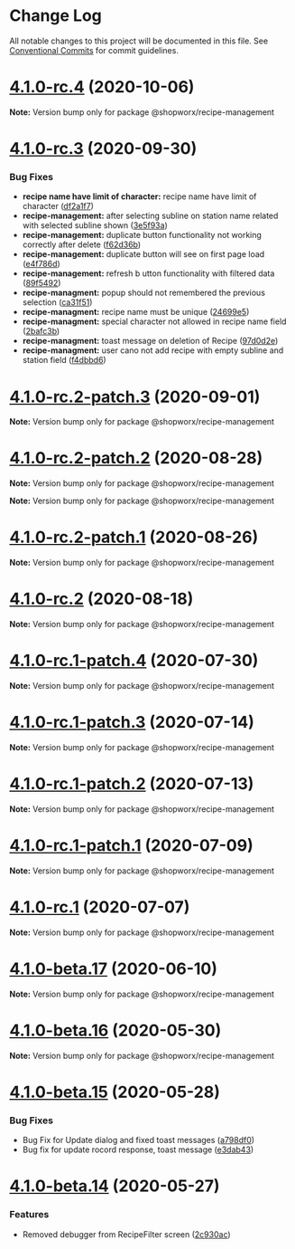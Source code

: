 # Change Log

All notable changes to this project will be documented in this file.
See [Conventional Commits](https://conventionalcommits.org) for commit guidelines.

# [4.1.0-rc.4](https://bitbucket.org/entrib/shopworx/compare/v4.1.0-rc.3...v4.1.0-rc.4) (2020-10-06)

**Note:** Version bump only for package @shopworx/recipe-management





# [4.1.0-rc.3](https://bitbucket.org/entrib/shopworx/compare/v4.1.0-rc.2-patch.3...v4.1.0-rc.3) (2020-09-30)


### Bug Fixes

* **recipe name have limit of character:** recipe name have limit of character ([df2a1f7](https://bitbucket.org/entrib/shopworx/commits/df2a1f7cb0d961dfdbe2191f793177d25ec2c4c3))
* **recipe-management:** after selecting subline on station name related with selected subline shown ([3e5f93a](https://bitbucket.org/entrib/shopworx/commits/3e5f93a2332d7b8098a642cba379744f69ddbdfb))
* **recipe-management:** duplicate button functionality not working correctly after delete ([f62d36b](https://bitbucket.org/entrib/shopworx/commits/f62d36bc22f78b759fd31d4298f26a764ff5b4b9))
* **recipe-management:** duplicate button will see on first page load ([e4f786d](https://bitbucket.org/entrib/shopworx/commits/e4f786dc8b010be795ae8e3b6c226cba4c042b97))
* **recipe-management:** refresh b utton functionality with filtered data ([89f5492](https://bitbucket.org/entrib/shopworx/commits/89f549221b309d75f9b1fca260af661bc5e6fccc))
* **recipe-managment:** popup should not remembered the previous selection ([ca31f51](https://bitbucket.org/entrib/shopworx/commits/ca31f51f3364e37e1d803feab37c6981fe5f78ec))
* **recipe-managment:** recipe name must be unique ([24699e5](https://bitbucket.org/entrib/shopworx/commits/24699e514451f3d907463582f9703c2314a9e718))
* **recipe-managment:** special character not allowed in recipe name field ([2bafc3b](https://bitbucket.org/entrib/shopworx/commits/2bafc3b91769e3e1f0d37a3a34bd4554509659fd))
* **recipe-managment:** toast message on deletion of Recipe ([97d0d2e](https://bitbucket.org/entrib/shopworx/commits/97d0d2ec8602e0e38a4d48b2178ce3d28f908ce6))
* **recipe-managment:** user cano not add recipe with empty subline and station field ([f4dbbd6](https://bitbucket.org/entrib/shopworx/commits/f4dbbd63b508059bae89871ba8e2070d1a48d1d4))





# [4.1.0-rc.2-patch.3](https://bitbucket.org/entrib/shopworx/compare/v4.1.0-rc.2-patch.2...v4.1.0-rc.2-patch.3) (2020-09-01)

**Note:** Version bump only for package @shopworx/recipe-management





# [4.1.0-rc.2-patch.2](https://bitbucket.org/entrib/shopworx/compare/v4.1.0-rc.2-patch.1...v4.1.0-rc.2-patch.2) (2020-08-28)

**Note:** Version bump only for package @shopworx/recipe-management







**Note:** Version bump only for package @shopworx/recipe-management





# [4.1.0-rc.2-patch.1](https://bitbucket.org/entrib/shopworx/compare/v4.1.0-rc.2...v4.1.0-rc.2-patch.1) (2020-08-26)

**Note:** Version bump only for package @shopworx/recipe-management





# [4.1.0-rc.2](https://bitbucket.org/entrib/shopworx/compare/v4.1.0-rc.1-patch.4...v4.1.0-rc.2) (2020-08-18)

**Note:** Version bump only for package @shopworx/recipe-management





# [4.1.0-rc.1-patch.4](https://bitbucket.org/entrib/shopworx/compare/v4.1.0-rc.1-patch.3...v4.1.0-rc.1-patch.4) (2020-07-30)

**Note:** Version bump only for package @shopworx/recipe-management





# [4.1.0-rc.1-patch.3](https://bitbucket.org/entrib/shopworx/compare/v4.1.0-rc.1-patch.2...v4.1.0-rc.1-patch.3) (2020-07-14)

**Note:** Version bump only for package @shopworx/recipe-management





# [4.1.0-rc.1-patch.2](https://bitbucket.org/entrib/shopworx/compare/v4.1.0-rc.1-patch.1...v4.1.0-rc.1-patch.2) (2020-07-13)

**Note:** Version bump only for package @shopworx/recipe-management





# [4.1.0-rc.1-patch.1](https://bitbucket.org/entrib/shopworx/compare/v4.1.0-rc.1...v4.1.0-rc.1-patch.1) (2020-07-09)

**Note:** Version bump only for package @shopworx/recipe-management





# [4.1.0-rc.1](https://bitbucket.org/entrib/shopworx/compare/v4.1.0-beta.17...v4.1.0-rc.1) (2020-07-07)

**Note:** Version bump only for package @shopworx/recipe-management





# [4.1.0-beta.17](https://bitbucket.org/entrib/shopworx/compare/v4.1.0-beta.16...v4.1.0-beta.17) (2020-06-10)

**Note:** Version bump only for package @shopworx/recipe-management





# [4.1.0-beta.16](https://bitbucket.org/entrib/shopworx/compare/v4.1.0-beta.15...v4.1.0-beta.16) (2020-05-30)

**Note:** Version bump only for package @shopworx/recipe-management





# [4.1.0-beta.15](https://bitbucket.org/entrib/shopworx/compare/v4.1.0-beta.14...v4.1.0-beta.15) (2020-05-28)


### Bug Fixes

* Bug Fix for Update dialog and fixed toast messages ([a798df0](https://bitbucket.org/entrib/shopworx/commits/a798df0b4513d96822d680e436751df9b9b97ad0))
* Bug fix for update rocord response, toast message ([e3dab43](https://bitbucket.org/entrib/shopworx/commits/e3dab430e622bff493cf91f9df5c377e8f379514))





# [4.1.0-beta.14](https://bitbucket.org/entrib/shopworx/compare/v4.1.0-beta.13...v4.1.0-beta.14) (2020-05-27)


### Features

* Removed debugger from RecipeFilter screen ([2c930ac](https://bitbucket.org/entrib/shopworx/commits/2c930ac667688091eb4e8b1c860208a3969b5329))
